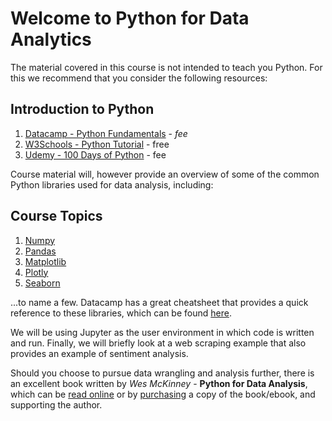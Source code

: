 # Welcome to Python for Data Analytics

The material covered in this course is not intended to teach you Python. For this we recommend that you consider the following resources:

## Introduction to Python

1. [Datacamp - Python Fundamentals](https://app.datacamp.com/learn/skill-tracks/python-fundamentals) - _fee_
2. [W3Schools - Python Tutorial](https://www.w3schools.com/python/default.asp) - free
3. [Udemy - 100 Days of Python](https://www.udemy.com/course/100-days-of-code) - fee

Course material will, however provide an overview of some of the common Python libraries used for data analysis, including:

## Course Topics

1. [Numpy](https://numpy.org/)
2. [Pandas](https://pandas.pydata.org)
3. [Matplotlib](https://matplotlib.org)
4. [Plotly](https://plotly.com)
5. [Seaborn](https://seaborn.pydata.org)

...to name a few. Datacamp has a great cheatsheet that provides a quick reference to these libraries, which can be found [here](https://images.datacamp.com/image/upload/v1694526244/Marketing/Blog/Python_Basics_Cheat_Sheet-updated.pdf).

We will be using Jupyter as the user environment in which code is written and run. Finally, we will briefly look at a web scraping example that also provides an example of sentiment analysis.

Should you choose to pursue data wrangling and analysis further, there is an excellent book written by _Wes McKinney_ - **Python for Data Analysis**, which can be [read online](https://wesmckinney.com/book/) or by [purchasing](https://www.amazon.co.uk/Python-Data-Analysis-3e-Wrangling/dp/109810403X/ref=tmm_pap_swatch_0?_encoding=UTF8&qid=&sr=) a copy of the book/ebook, and supporting the author.

